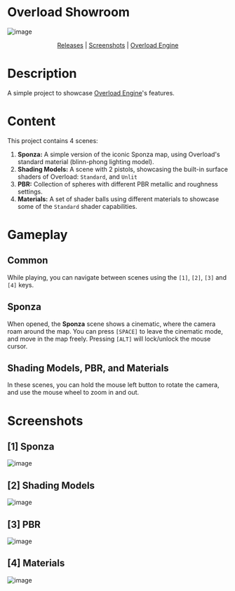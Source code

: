 # Overload Showroom

![image](https://github.com/user-attachments/assets/5d87d9a8-7992-4026-bd7a-e9c4216573dd)

<p align="center">
  <a href="https://github.com/Overload-Technologies/Overload-Showroom/releases">Releases</a> |
  <a href="#screenshots">Screenshots</a> |
  <a href="https://github.com/Overload-Technologies/Overload">Overload Engine</a>
<br/>

# Description
A simple project to showcase [Overload Engine](https://github.com/Overload-Technologies/Overload)'s features.

# Content
This project contains 4 scenes:
1. **Sponza:** A simple version of the iconic Sponza map, using Overload's standard material (blinn-phong lighting model).
2. **Shading Models:** A scene with 2 pistols, showcasing the built-in surface shaders of Overload: `Standard`, and `Unlit`
3. **PBR:** Collection of spheres with different PBR metallic and roughness settings.
4. **Materials:** A set of shader balls using different materials to showcase some of the `Standard` shader capabilities.

# Gameplay
## Common
While playing, you can navigate between scenes using the `[1]`, `[2]`, `[3]` and `[4]` keys.

## Sponza
When opened, the **Sponza** scene shows a cinematic, where the camera roam around the map. You can press `[SPACE]` to leave the cinematic mode, and move in the map freely.
Pressing `[ALT]` will lock/unlock the mouse cursor.

## Shading Models, PBR, and Materials
In these scenes, you can hold the mouse left button to rotate the camera, and use the mouse wheel to zoom in and out.

# Screenshots
## [1] Sponza
![image](https://github.com/user-attachments/assets/0162d069-bb81-4018-8ed8-628ab5c0e965)

## [2] Shading Models
![image](https://github.com/user-attachments/assets/d969bc87-09af-4f66-a243-7ee81953fc77)

## [3] PBR
![image](https://github.com/user-attachments/assets/85fbd683-e4b1-4b8d-87b9-0577e4a35349)

## [4] Materials
![image](https://github.com/user-attachments/assets/4929a230-571c-4fc0-a058-1184a038da34)



